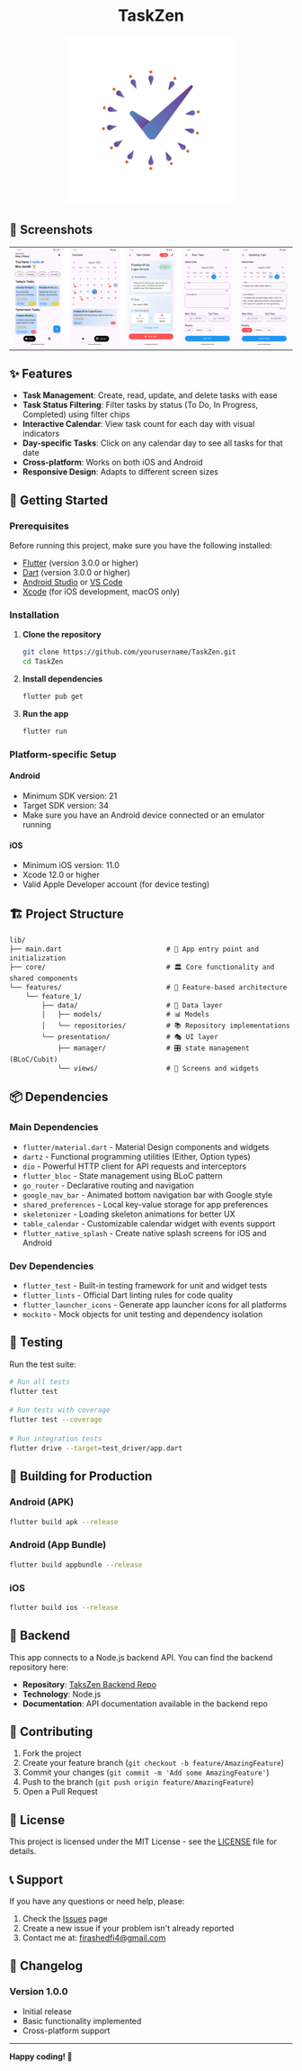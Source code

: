 <div align="center">
<h1>TaskZen</h1>
</div>
<div align="center">
   <img src="assets/logo/TaskZen_logo.png" alt="Home" width="300"/>
</div>

## 📱 Screenshots

<!-- Add screenshots of your app here -->
|             |                 |                     |                 |                   |
|-------------|-----------------|---------------------|-----------------|-------------------|
<img src="assets/screenshots/light_theme/home_screen.png" alt="Home" width="350"/> | <img src="assets/screenshots/light_theme/calendar_screen.png" alt="Calendar" width="350"/> | <img src="assets/screenshots/light_theme/task_details_screen.png" alt="Task Details" width="350"/> | <img src="assets/screenshots/light_theme/new_task_screen.png" alt="New Task" width="350"/> | <img src="assets/screenshots/light_theme/update_task_screen.png" alt="Update Task" width="350"/>

## ✨ Features

- **Task Management**: Create, read, update, and delete tasks with ease
- **Task Status Filtering**: Filter tasks by status (To Do, In Progress, Completed) using filter chips
- **Interactive Calendar**: View task count for each day with visual indicators
- **Day-specific Tasks**: Click on any calendar day to see all tasks for that date
- **Cross-platform**: Works on both iOS and Android
- **Responsive Design**: Adapts to different screen sizes
<!--- **Offline Support**: Works without internet connection-->

## 🚀 Getting Started

### Prerequisites

Before running this project, make sure you have the following installed:

- [Flutter](https://flutter.dev/docs/get-started/install) (version 3.0.0 or higher)
- [Dart](https://dart.dev/get-dart) (version 3.0.0 or higher)
- [Android Studio](https://developer.android.com/studio) or [VS Code](https://code.visualstudio.com/)
- [Xcode](https://developer.apple.com/xcode/) (for iOS development, macOS only)

### Installation

1. **Clone the repository**
   ```bash
   git clone https://github.com/yourusername/TaskZen.git
   cd TaskZen
   ```

2. **Install dependencies**
   ```bash
   flutter pub get
   ```

3. **Run the app**
   ```bash
   flutter run
   ```



### Platform-specific Setup

#### Android
- Minimum SDK version: 21
- Target SDK version: 34
- Make sure you have an Android device connected or an emulator running

#### iOS
- Minimum iOS version: 11.0
- Xcode 12.0 or higher
- Valid Apple Developer account (for device testing)

## 🏗️ Project Structure

```
lib/
├── main.dart                          # 🚀 App entry point and initialization
├── core/                              # 🏛️ Core functionality and shared components
└── features/                          # 📱 Feature-based architecture
    └── feature_1/                   
        ├── data/                      # 💾 Data layer
        │   ├── models/                # 📊 Models
        │   └── repositories/          # 📚 Repository implementations
        └── presentation/              # 🎭 UI layer
            ├── manager/               # 🎛️ state management (BLoC/Cubit)
            └── views/                 # 👀 Screens and widgets
```

## 📦 Dependencies

### Main Dependencies
- `flutter/material.dart` - Material Design components and widgets
- `dartz` - Functional programming utilities (Either, Option types)
- `dio` - Powerful HTTP client for API requests and interceptors
- `flutter_bloc` - State management using BLoC pattern
- `go_router` - Declarative routing and navigation
- `google_nav_bar` - Animated bottom navigation bar with Google style
- `shared_preferences` - Local key-value storage for app preferences
- `skeletonizer` - Loading skeleton animations for better UX
- `table_calendar` - Customizable calendar widget with events support
- `flutter_native_splash` - Create native splash screens for iOS and Android

### Dev Dependencies
- `flutter_test` - Built-in testing framework for unit and widget tests
- `flutter_lints` - Official Dart linting rules for code quality
- `flutter_launcher_icons` - Generate app launcher icons for all platforms
- `mockito` - Mock objects for unit testing and dependency isolation

## 🧪 Testing

Run the test suite:

```bash
# Run all tests
flutter test

# Run tests with coverage
flutter test --coverage

# Run integration tests
flutter drive --target=test_driver/app.dart
```

## 🚀 Building for Production

### Android (APK)
```bash
flutter build apk --release
```

### Android (App Bundle)
```bash
flutter build appbundle --release
```

### iOS
```bash
flutter build ios --release
```

## 🔗 Backend
This app connects to a Node.js backend API. You can find the backend repository here:
- **Repository**: [TaksZen Backend Repo](https://github.com/yourusername/your-backend-repo)
- **Technology**: Node.js
- **Documentation**: API documentation available in the backend repo

## 🤝 Contributing

1. Fork the project
2. Create your feature branch (`git checkout -b feature/AmazingFeature`)
3. Commit your changes (`git commit -m 'Add some AmazingFeature'`)
4. Push to the branch (`git push origin feature/AmazingFeature`)
5. Open a Pull Request

<!--### Code Style

This project follows the [Dart Style Guide](https://dart.dev/guides/language/effective-dart/style). Make sure to:

- Run `dart format .` before committing
- Follow the linting rules defined in `analysis_options.yaml`
- Write meaningful commit messages-->

## 📄 License

This project is licensed under the MIT License - see the [LICENSE](LICENSE.md) file for details.

<!--## 👥 Authors

- **Your Name** - *Initial work* - [YourGitHub](https://github.com/yourusername)

## 🙏 Acknowledgments

- Flutter team for the amazing framework
- [Package Name] for [specific functionality]
- Community contributors and testers-->

## 📞 Support

If you have any questions or need help, please:

1. Check the [Issues](https://github.com/firashedfi5/TaskZen/issues) page
2. Create a new issue if your problem isn't already reported
3. Contact me at: firashedfi4@gmail.com

## 🔄 Changelog

### Version 1.0.0
- Initial release
- Basic functionality implemented
- Cross-platform support

---

**Happy coding! 🎉**
